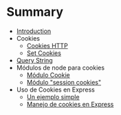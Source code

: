 # Summary

* [Introduction](README.md)
* Cookies
  * [Cookies HTTP](http-cookies.md)
  * [Set Cookies](set-cookies.md)
* [Query String](query-string.md)
* Módulos de node para cookies
  * [Módulo Cookie](cookie.md)
  * [Módulo "session cookies"](session-cookie.md)
* Uso de Cookies en Express
  * [Un ejemplo simple](ejemplo.md)
  * [Manejo de cookies en Express](cookies-express.md)
